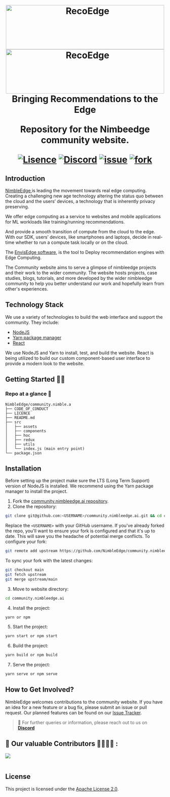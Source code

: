 <h1 align="center">

  <br>
  <img src="./assets/Black_logo.png#gh-light-mode-only" alt="RecoEdge"/ height="140" width="500">
  <img src="./assets/White_logo.png#gh-dark-mode-only" alt="RecoEdge"/ height="140" width="500">
  <br>
  Bringing Recommendations to the Edge
  <br>
    
<div align="center">
    <p>
    Repository for the Nimbeedge community website.
    </p>
    <p align="center">
        <a href=""><img src="https://img.shields.io/github/license/NimbleEdge/RecoEdge?style=plastic" alt="Lisence"></a>
        <a href="https://nimbleedge.ai/discord"><img src="https://img.shields.io/discord/889803721339445288?color=purple&label=Discord&style=plastic" alt="Discord"></a>
        <a href="https://github.com/NimbleEdge/community.nimbleedge.ai/issues"><img src="https://img.shields.io/github/issues/NimbleEdge/community.nimbleedge.ai?style=plastic" alt="issue" /></a>
        <a href="https://github.com/NimbleEdge/community.nimbleedge.ai"><img src="https://img.shields.io/github/forks/NimbleEdge/community.nimbleedge.ai?style=plastic" alt="fork" /></a>
    </p>
</div>

## Introduction

[NimbleEdge ](https://www.nimbleedge.ai/) is leading the movement towards real edge computing. Creating a challenging new age technology altering the status quo between the cloud and the users’ devices, a technology that is inherently privacy preserving.

We offer edge computing as a service to websites and mobile applications for ML workloads like training/running recommendations.

And provide a smooth transition of compute from the cloud to the edge. With our SDK, users’ devices, like smartphones and laptops, decide in real-time whether to run a compute task locally or on the cloud.

The [EnvisEdge software](https://github.com/NimbleEdge/EnvisEdge), is the tool to Deploy recommendation engines with Edge Computing.

The Community website aims to serve a glimpse of nimbleedge projects and their work to the wider community. The website hosts projects, case studies, blogs, tutorials, and more developed by the wider nimbleedge community to help you better understand our work and hopefully learn from other's experiences.

## Technology Stack

We use a variety of technologies to build the web interface and support the community. They include:

- [NodeJS](https://nodejs.org/)
- [Yarn package manager](https://yarnpkg.com/)
- [React](https://reactjs.org/)

We use NodeJS and Yarn to install, test, and build the website. React is being utilized to build our custom component-based user interface to provide a modern look to the website.

<!-- Intro -->


<!-- Quick start -->
## Getting Started  👨‍💻

### Repo at a glance 📌
```
NimbleEdge/community.nimble.a
├── CODE_OF_CONDUCT
├── LICENCE
├── README.md
├── src
│   ├── assets  
│   ├── components
│   ├── hoc
│   ├── redux
│   ├── utils
│   └── index.js (main entry point)
└── package.json
```

## Installation

Before setting up the project make sure the LTS (Long Term Support) version of NodeJS is installed. We recommend using the Yarn package manager to install the project.

1. Fork the [community.nimbleedge.ai repository](https://github.com/NimbleEdge/community.nimbleedge.ai).
2. Clone the repository:
  ```sh
  git clone git@github.com:<USERNAME>/community.nimbleedge.ai.git && cd community.nimbleedge.ai
  ```
  Replace the `<USERNAME>` with your GitHub username. If you've already forked the repo, you'll want to ensure your fork is configured and that it's up to date. This will save you the headache of potential merge conflicts. To configure your fork:
  ```sh
  git remote add upstream https://github.com/NimbleEdge/community.nimbleedge.ai.git
  ```
  To sync your fork with the latest changes:
  ```sh
  git checkout main
  git fetch upstream
  git merge upstream/main
  ```
3. Move to website directory:
  ```sh
  cd community.nimbleedge.ai
  ``` 
4. Install the project:
  ```sh
  yarn or npm
  ```
5. Start the project:
  ```sh
  yarn start or npm start
  ```
6. Build the project:
  ```sh
  yarn build or npm build
  ```
7. Serve the project:
  ```sh
  yarn serve or npm serve
  ```

## How to Get Involved?

NimbleEdge welcomes contributions to the community website. If you have an idea for a new feature or a bug fix, please submit an issue or pull request. Our planned features can be found on our [Issue Tracker](https://github.com/NimbleEdge/community.nimbleedge.ai/issues).


>  💬 For further queries or information, please reach out to us on **[Discord](https://nimbleedge.ai/discord)** <br>

## 📌 Our valuable Contributors 👩‍💻👨‍💻 :

<table>
  <tr>
    <a href="https://github.com/NimbleEdge/community.nimbleedge.ai/graphs/contributors">
      <img src="https://contrib.rocks/image?repo=NimbleEdge/community.nimbleedge.ai" />
    </a>
  </tr>
</table>


## License

This project is licensed under the [Apache License 2.0](https://github.com/NimbleEdge/community.nimbleedge.ai/blob/main/LICENSE).

